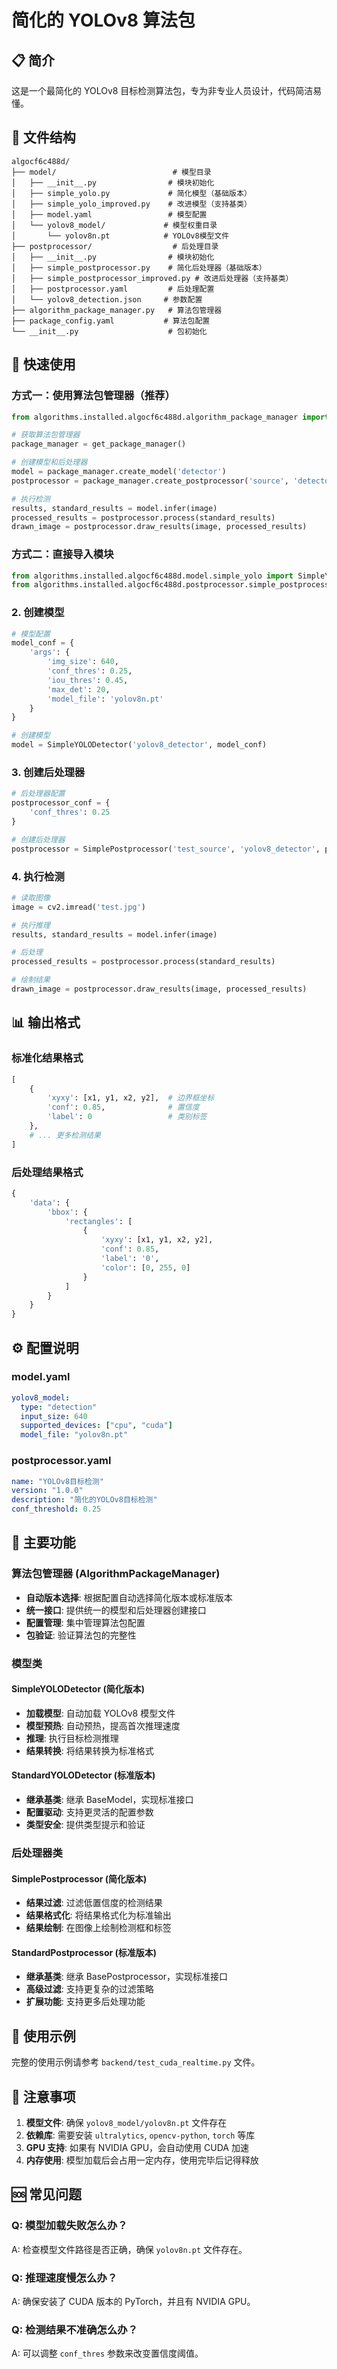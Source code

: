 # 简化的 YOLOv8 算法包

## 📋 简介

这是一个最简化的 YOLOv8 目标检测算法包，专为非专业人员设计，代码简洁易懂。

## 📁 文件结构

```
algocf6c488d/
├── model/                          # 模型目录
│   ├── __init__.py                # 模块初始化
│   ├── simple_yolo.py             # 简化模型（基础版本）
│   ├── simple_yolo_improved.py    # 改进模型（支持基类）
│   ├── model.yaml                 # 模型配置
│   └── yolov8_model/             # 模型权重目录
│       └── yolov8n.pt            # YOLOv8模型文件
├── postprocessor/                  # 后处理目录
│   ├── __init__.py                # 模块初始化
│   ├── simple_postprocessor.py    # 简化后处理器（基础版本）
│   ├── simple_postprocessor_improved.py # 改进后处理器（支持基类）
│   ├── postprocessor.yaml         # 后处理配置
│   └── yolov8_detection.json     # 参数配置
├── algorithm_package_manager.py   # 算法包管理器
├── package_config.yaml           # 算法包配置
└── __init__.py                    # 包初始化
```

## 🚀 快速使用

### 方式一：使用算法包管理器（推荐）

```python
from algorithms.installed.algocf6c488d.algorithm_package_manager import get_package_manager

# 获取算法包管理器
package_manager = get_package_manager()

# 创建模型和后处理器
model = package_manager.create_model('detector')
postprocessor = package_manager.create_postprocessor('source', 'detector')

# 执行检测
results, standard_results = model.infer(image)
processed_results = postprocessor.process(standard_results)
drawn_image = postprocessor.draw_results(image, processed_results)
```

### 方式二：直接导入模块

```python
from algorithms.installed.algocf6c488d.model.simple_yolo import SimpleYOLODetector
from algorithms.installed.algocf6c488d.postprocessor.simple_postprocessor import SimplePostprocessor
```

### 2. 创建模型

```python
# 模型配置
model_conf = {
    'args': {
        'img_size': 640,
        'conf_thres': 0.25,
        'iou_thres': 0.45,
        'max_det': 20,
        'model_file': 'yolov8n.pt'
    }
}

# 创建模型
model = SimpleYOLODetector('yolov8_detector', model_conf)
```

### 3. 创建后处理器

```python
# 后处理器配置
postprocessor_conf = {
    'conf_thres': 0.25
}

# 创建后处理器
postprocessor = SimplePostprocessor('test_source', 'yolov8_detector', postprocessor_conf)
```

### 4. 执行检测

```python
# 读取图像
image = cv2.imread('test.jpg')

# 执行推理
results, standard_results = model.infer(image)

# 后处理
processed_results = postprocessor.process(standard_results)

# 绘制结果
drawn_image = postprocessor.draw_results(image, processed_results)
```

## 📊 输出格式

### 标准化结果格式

```python
[
    {
        'xyxy': [x1, y1, x2, y2],  # 边界框坐标
        'conf': 0.85,              # 置信度
        'label': 0                 # 类别标签
    },
    # ... 更多检测结果
]
```

### 后处理结果格式

```python
{
    'data': {
        'bbox': {
            'rectangles': [
                {
                    'xyxy': [x1, y1, x2, y2],
                    'conf': 0.85,
                    'label': '0',
                    'color': [0, 255, 0]
                }
            ]
        }
    }
}
```

## ⚙️ 配置说明

### model.yaml

```yaml
yolov8_model:
  type: "detection"
  input_size: 640
  supported_devices: ["cpu", "cuda"]
  model_file: "yolov8n.pt"
```

### postprocessor.yaml

```yaml
name: "YOLOv8目标检测"
version: "1.0.0"
description: "简化的YOLOv8目标检测"
conf_threshold: 0.25
```

## 🔧 主要功能

### 算法包管理器 (AlgorithmPackageManager)

- **自动版本选择**: 根据配置自动选择简化版本或标准版本
- **统一接口**: 提供统一的模型和后处理器创建接口
- **配置管理**: 集中管理算法包配置
- **包验证**: 验证算法包的完整性

### 模型类

#### SimpleYOLODetector (简化版本)

- **加载模型**: 自动加载 YOLOv8 模型文件
- **模型预热**: 自动预热，提高首次推理速度
- **推理**: 执行目标检测推理
- **结果转换**: 将结果转换为标准格式

#### StandardYOLODetector (标准版本)

- **继承基类**: 继承 BaseModel，实现标准接口
- **配置驱动**: 支持更灵活的配置参数
- **类型安全**: 提供类型提示和验证

### 后处理器类

#### SimplePostprocessor (简化版本)

- **结果过滤**: 过滤低置信度的检测结果
- **结果格式化**: 将结果格式化为标准输出
- **结果绘制**: 在图像上绘制检测框和标签

#### StandardPostprocessor (标准版本)

- **继承基类**: 继承 BasePostprocessor，实现标准接口
- **高级过滤**: 支持更复杂的过滤策略
- **扩展功能**: 支持更多后处理功能

## 🎯 使用示例

完整的使用示例请参考 `backend/test_cuda_realtime.py` 文件。

## 📝 注意事项

1. **模型文件**: 确保 `yolov8_model/yolov8n.pt` 文件存在
2. **依赖库**: 需要安装 `ultralytics`, `opencv-python`, `torch` 等库
3. **GPU 支持**: 如果有 NVIDIA GPU，会自动使用 CUDA 加速
4. **内存使用**: 模型加载后会占用一定内存，使用完毕后记得释放

## 🆘 常见问题

### Q: 模型加载失败怎么办？

A: 检查模型文件路径是否正确，确保 `yolov8n.pt` 文件存在。

### Q: 推理速度慢怎么办？

A: 确保安装了 CUDA 版本的 PyTorch，并且有 NVIDIA GPU。

### Q: 检测结果不准确怎么办？

A: 可以调整 `conf_thres` 参数来改变置信度阈值。
